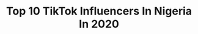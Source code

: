 ---
title: Top 10 TikTok Influencers In Nigeria In 2020
description: >-
  Find top TikTok influencers in Nigeria in 2020. Most popular hashtags: #tiktok #happymothersday #love #15sfitness.
platform: TikTok
profiles:
  - username: "tylerperry3333"
    fullname: >-
      TYLER PERRY
    location: "Nigeria"
    followers: 9576
    engagement: 1263
    commentsToLikes: 0.078803
    id: ck9npgztjyxjf0j78v07ucn24
    verified: false
    hashtags: "#kids, #safety, #tiktikcomedy, #movies"
  - username: "officialreeves"
    fullname: >-
      official Keanu
    location: "Nigeria"
    followers: 4726
    engagement: 868
    commentsToLikes: 0.071142
    id: cka9s34c09r0l0i78n8dgst7r
    verified: false
    hashtags: "#mr, #keanu, #www, #goodevening"
  - username: "flossynaci"
    fullname: >-
      Flossynaci
    location: "Nigeria"
    followers: 324936
    engagement: 1875
    commentsToLikes: 0.029913
    id: ck8qpcd862vv10j78u0sz141i
    verified: true
    hashtags: "#greenscreenvideo, #kid, #makeup"
  - username: "geraldbutlerofficial"
    fullname: >-
      Gerald Butler
    location: "Nigeria"
    followers: 37711
    engagement: 1441
    commentsToLikes: 0.037307
    id: cka8f63b710ww0i78ctogwt0j
    verified: false
    hashtags: "#angelhasfallen, #staysafe, #oscars2020, #howtotrainadragon"
  - username: "osamabin_nadine"
    fullname: >-
      A Nubian Goddess👑
    location: "Nigeria"
    followers: 11725
    engagement: 1593
    commentsToLikes: 0.036284
    id: cka0nhpj9zq830i78shgprej1
    verified: false
    hashtags: "#makeitmakesense, #bantu, #3ahair, #ibetyouwont"
  - username: "bint_mufadil"
    fullname: >-
      🥀
    location: "Nigeria"
    followers: 20252
    engagement: 1221
    commentsToLikes: 0.043688
    id: ck9v2r8vlmtok0j78ics2k2ii
    verified: false
    hashtags: "#tiktokaddict, #bestfriend, #dawah, #4chair"
  - username: "koredebello"
    fullname: >-
      Korede Bello
    location: "Nigeria"
    followers: 283351
    engagement: 1307
    commentsToLikes: 0.022915
    id: ck9nnhqs0pcpq0j786ph5gc7k
    verified: true
    hashtags: "#30in30, #foryoupage, #knowyou, #fyp"
  - username: "cyrilna_n"
    fullname: >-
      cyrilna_n
    location: "Nigeria"
    followers: 15739
    engagement: 1282
    commentsToLikes: 0.074008
    id: ck9107jtvgpcc0j78dusyp47q
    verified: false
    hashtags: "#outfitchallenge, #15sfitness, #transformation, #eyeshadow"
  - username: "obiekwe_retta"
    fullname: >-
      Loretta
    location: "Nigeria"
    followers: 8991
    engagement: 1187
    commentsToLikes: 0.057696
    id: ck9116r1wkmyt0j78ro6muq33
    verified: false
    hashtags: "#savage, #singing, #afrobeat, #odumeje"
  - username: "toni.olagunju"
    fullname: >-
      Toni_Katherine
    location: "Nigeria"
    followers: 5453
    engagement: 2253
    commentsToLikes: 0.033794
    id: ckacgggz2v2tn0i78yajeru7f
    verified: false
    hashtags: "#idol, #hobi, #infiniteclone, #actor"
---